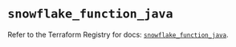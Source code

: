 # `snowflake_function_java`

Refer to the Terraform Registry for docs: [`snowflake_function_java`](https://registry.terraform.io/providers/snowflake-labs/snowflake/1.0.4/docs/resources/function_java).
